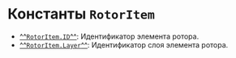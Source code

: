 # Константы `RotorItem`

- [^^`RotorItem.ID`^^](./ID.md): Идентификатор элемента ротора.
- [^^`RotorItem.Layer`^^](./Layer.md): Идентификатор слоя элемента ротора.
